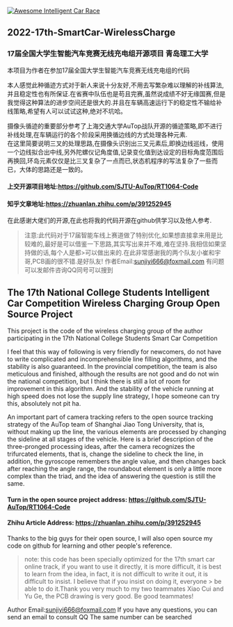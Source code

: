 [![Awesome Intelligent Car Race](https://awesome.re/badge.svg)](https://github.com/ittuann/Awesome-IntelligentCarRace)
## 2022-17th-SmartCar-WirelessCharge
### 17届全国大学生智能汽车竞赛无线充电组开源项目 青岛理工大学

本项目为作者在参加17届全国大学生智能汽车竞赛无线充电组的代码  

本人感觉此种循迹方式对于新人来说十分友好,不用去写繁杂难以理解的补线算法,并且稳定性也有所保证.在省赛中队伍也是苟且完赛,虽然说成绩不好无缘国赛,但是我觉得这种算法的进步空间还是很大的.并且在车辆高速运行下的稳定性不输给补线策略,希望有人可以试试这种,绝对不坑哈。    

摄像头循迹的重要部分参考了上海交通大学AuTop战队开源的循迹策略,即不进行补线处理,在车辆运行的各个阶段采用换循边线的方式处理各种元素.    
在这里简要说明三叉的处理思路,在摄像头识别出三叉元素后,即换边线巡线，使用一个边线拟合出中线,另外陀螺仪记角度值,记录变化值到达设定的目标角度范围后再换回,环岛元素仅仅是比三叉复杂了一点而已,状态机程序的写法复杂了一些而已，大体的思路还是一致的。    
  
#### 上交开源项目地址:https://github.com/SJTU-AuTop/RT1064-Code   
#### 知乎文章地址:https://zhuanlan.zhihu.com/p/391252945   

在此感谢大佬们的开源,在此也将我的代码开源在github供学习以及他人参考.

>注意:此代码对于17届智能车线上赛道做了特别优化,如果想直接拿来用是比较难的,最好是可以借鉴一下思路,其实写出来并不难,难在坚持.我相信如果坚持做的话,每个人是都>可以做出来的.在此非常感谢我的两个队友小崔和宇哥,PCB画的很不错.是好队友!
>作者Email:sunjiyi666@foxmail.com 有问题可以发邮件咨询QQ同号可以搜到







## The 17th National College Students Intelligent Car Competition Wireless Charging Group Open Source Project

This project is the code of the wireless charging group of the author participating in the 17th National College Students Smart Car Competition 


I feel that this way of following is very friendly for newcomers, do not have to write complicated and incomprehensible line filling algorithms, and the stability is also guaranteed. In the provincial competition, the team is also meticulous and finished, although the results are not good and do not win the national competition, but I think there is still a lot of room for improvement in this algorithm. And the stability of the vehicle running at high speed does not lose the supply line strategy, I hope someone can try this, absolutely not pit ha.

An important part of camera tracking refers to the open source tracking strategy of the AuTop team of Shanghai Jiao Tong University, that is, without making up the line, the various elements are processed by changing the sideline at all stages of the vehicle.
Here is a brief description of the three-pronged processing ideas, after the camera recognizes the trifurcated elements, that is, change the sideline to check the line, in addition, the gyroscope remembers the angle value, and then changes back after reaching the angle range, the roundabout element is only a little more complex than the triad, and the idea of answering the question is still the same.
  
#### Turn in the open source project address: https://github.com/SJTU-AuTop/RT1064-Code
#### Zhihu Article Address: https://zhuanlan.zhihu.com/p/391252945

Thanks to the big guys for their open source, I will also open source my code on github for learning and other people's reference.

> note: this code has been specially optimized for the 17th smart car online track, if you want to use it directly, it is more difficult, it is best to learn from the idea, in fact, it is not difficult to write it out, it is difficult to insist. I believe that if you insist on doing it, everyone > be able to do it.Thank you very much to my two teammates Xiao Cui and Yu Ge, the PCB drawing is very good. Be good teammates!

Author Email:sunjiyi666@foxmail.com If you have any questions, you can send an email to consult QQ The same number can be searched

